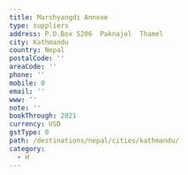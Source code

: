 ```yaml
---
title: Marshyangdi Annexe
type: suppliers
address: P.O.Box 5206  Paknajol  Thamel
city: Kathmandu
country: Nepal
postalCode: ''
areaCode: ''
phone: ''
mobile: 0
email: ''
www: ''
note: ''
bookThrough: 2021
currency: USD
gstType: 0
path: /destinations/nepal/cities/kathmandu/
category:
  - H
---
```


